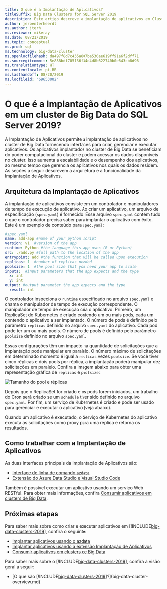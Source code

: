 ```yaml
---
title: O que é a Implantação de Aplicativos?
titleSuffix: Big Data Clusters for SQL Server 2019
description: Este artigo descreve a implantação de aplicativos em Clusters de Big Data do SQL Server 2019.
author: jeroenterheerdt
ms.author: jterh
ms.reviewer: mikeray
ms.date: 08/21/2019
ms.topic: conceptual
ms.prod: sql
ms.technology: big-data-cluster
ms.openlocfilehash: da497f8d7c435a807ba530ae619ff91a6f2dff71
ms.sourcegitcommit: 5e838bdf705136f34d4d8b622740b0e643cb8d96
ms.translationtype: HT
ms.contentlocale: pt-BR
ms.lasthandoff: 08/20/2019
ms.locfileid: "69653002"
---
```

# <a name="what-is-application-deployment-on-a-sql-server-2019-big-data-cluster"></a>O que é a Implantação de Aplicativos em um cluster de Big Data do SQL Server 2019?

A Implantação de Aplicativos permite a implantação de aplicativos no cluster de Big Data fornecendo interfaces para criar, gerenciar e executar aplicativos. Os aplicativos implantados no cluster de Big Data se beneficiam do poder computacional do cluster e podem acessar os dados disponíveis no cluster. Isso aumenta a escalabilidade e o desempenho dos aplicativos, ao mesmo tempo que gerencia os aplicativos nos quais os dados residem.
As seções a seguir descrevem a arquitetura e a funcionalidade da Implantação de Aplicativos.

## <a name="application-deployment-architecture"></a>Arquitetura da Implantação de Aplicativos

A implantação de aplicativos consiste em um controlador e manipuladores de tempo de execução de aplicativo. Ao criar um aplicativo, um arquivo de especificação (`spec.yaml`) é fornecido. Esse arquivo `spec.yaml` contém tudo o que o controlador precisa saber para implantar o aplicativo com êxito. Este é um exemplo de conteúdo para `spec.yaml`:

```yaml
#spec.yaml
name: add-app #name of your python script
version: v1  #version of the app
runtime: Python #the language this app uses (R or Python)
src: ./add.py #full path to the location of the app
entrypoint: add #the function that will be called upon execution
replicas: 1  #number of replicas needed
poolsize: 1  #the pool size that you need your app to scale
inputs:  #input parameters that the app expects and the type
  x: int
  y: int
output: #output parameter the app expects and the type
  result: int
```

O controlador inspeciona o `runtime` especificado no arquivo `spec.yaml` e chama o manipulador de tempo de execução correspondente. O manipulador de tempo de execução cria o aplicativo. Primeiro, um ReplicaSet do Kubernetes é criado contendo um ou mais pods, cada um contendo o aplicativo a ser implantado. O número de pods é definido pelo parâmetro `replicas` definido no arquivo `spec.yaml` do aplicativo. Cada pod pode ter um ou mais pools. O número de pools é definido pelo parâmetro `poolsize` definido no arquivo `spec.yaml`.

Essas configurações têm um impacto na quantidade de solicitações que a implantação pode manipular em paralelo. O número máximo de solicitações em determinado momento é igual a `replicas` vezes `poolsize`. Se você tiver cinco réplicas e dois pools por réplica, a implantação poderá manipular dez solicitações em paralelo. Confira a imagem abaixo para obter uma representação gráfica de `replicas` e `poolsize`:

![Tamanho do pool e réplicas](media/big-data-cluster-create-apps/poolsize-vs-replicas.png)

Depois que o ReplicaSet for criado e os pods forem iniciados, um trabalho do Cron será criado se um `schedule` tiver sido definido no arquivo `spec.yaml`. Por fim, um serviço de Kubernetes é criado e pode ser usado para gerenciar e executar o aplicativo (veja abaixo).

Quando um aplicativo é executado, o Serviço de Kubernetes do aplicativo executa as solicitações como proxy para uma réplica e retorna os resultados.

## <a name="how-to-work-with-application-deployment"></a>Como trabalhar com a Implantação de Aplicativos

As duas interfaces principais da Implantação de Aplicativos são: 
- [Interface de linha de comando `azdata`](big-data-cluster-create-apps.md)
- [Extensão do Azure Data Studio e Visual Studio Code](app-deployment-extension.md)

Também é possível executar um aplicativo usando um serviço Web RESTful. Para obter mais informações, confira [Consumir aplicativos em clusters de Big Data](big-data-cluster-consume-apps.md).

## <a name="next-steps"></a>Próximas etapas

Para saber mais sobre como criar e executar aplicativos em [!INCLUDE[big-data-clusters-2019](../includes/ssbigdataclusters-ss-nover.md)], confira o seguinte:

- [Implantar aplicativos usando o azdata](big-data-cluster-create-apps.md)
- [Implantar aplicativos usando a extensão Implantação de Aplicativos](app-deployment-extension.md)
- [Consumir aplicativos em clusters de Big Data](big-data-cluster-consume-apps.md)

Para saber mais sobre o [!INCLUDE[big-data-clusters-2019](../includes/ssbigdataclusters-ss-nover.md)], confira a visão geral a seguir:

- [O que são [!INCLUDE[big-data-clusters-2019](../includes/ssbigdataclusters-ver15.md)]?](big-data-cluster-overview.md)
